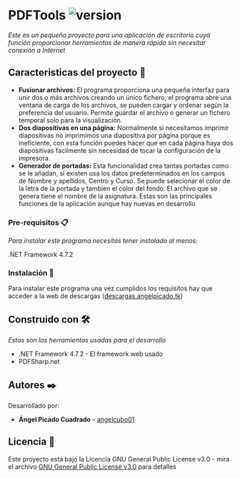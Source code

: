 # PDFTools ![version](https://img.shields.io/badge/version-1.6.0.0-blue)
_Este es un pequeño proyecto para una aplicación de escritorio cuya función proporcionar herramientas de manera rápida sin necesitar conexión a Internet_ 

## Caracteristicas del proyecto 🚀

 * **Fusionar archivos:** El programa proporciona una pequeña interfaz para unir dos o más archivos creando un único fichero, el programa abre una ventana de carga de los archivos, se pueden cargar y ordenar según la preferencia del usuario. Permite guardar el archivo o generar un fichero temporal solo para la visualización.
 * **Dos diapositivas en una página:** Normalmente si necesitamos imprimir diapositivas no imprimimos una diapositiva por página porque es ineficiente, con esta función puedes hacer que en cada página haya dos diapositivas facilmente sin necesidad de tocar la configuración de la impresora.
* **Generador de portadas:** Esta funcionalidad crea tantas portadas como se le añadan, si existen usa los datos predeterminados en los campos de Nombre y apellidos, Centro y Curso. Se puede selecionar el color de la letra de la portada y tambien el color del fondo. El archivo que se genera tiene el nombre de la asignatura.
 Estas son las principales funciones de la aplicación aunque hay nuevas en desarrollo

### Pre-requisitos 📋

_Para instalar este programa necesitas tener instalado al menos:_
 
 .NET Framework 4.7.2


### Instalación 🔧

Para instalar este programa una vez cumplidos los requisitos hay que acceder a la web de descargas  ([descargas.angelpicado.tk](https://descargas.angelpicado.tk/windows/pdfTools.html))

## Construido con 🛠️

_Estas son las herramientas usadas para el desarrollo_

* .NET Framework 4.7.2 - El framework web usado
* PDFSharp.net

## Autores ✒️

Desarrollado por:

* **Ángel Picado Cuadrado** - [angelcubo01](https://github.com/angelcubo01)


## Licencia 📄

Este proyecto está bajo la Licencia GNU General Public License v3.0 - mira el archivo [GNU General Public License v3.0](https://github.com/angelcubo01/PDFTools/blob/main/LICENSE) para detalles
